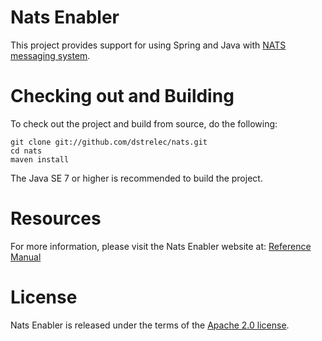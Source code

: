 Nats Enabler
==================

This project provides support for using Spring and Java with [NATS messaging system](https://nats.io/).


# Checking out and Building

To check out the project and build from source, do the following:

    git clone git://github.com/dstrelec/nats.git
    cd nats
    maven install

The Java SE 7 or higher is recommended to build the project.

# Resources

For more information, please visit the Nats Enabler website at:
[Reference Manual](http://dstrelec.github.io/nats/docs)


# License

Nats Enabler is released under the terms of the [Apache 2.0 license](http://www.apache.org/licenses/LICENSE-2.0.html).
